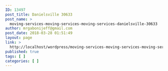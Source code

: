 ```yaml
---
ID: 13497
post_title: Danielsville 30633
post_name: >
  moving-services-moving-services-moving-services-danielsville-30633
author: mrgabonijeff@gmail.com
post_date: 2018-03-28 01:51:49
layout: page
link: >
  http://localhost/wordpress/moving-services-moving-services-moving-services-danielsville-30633/
published: true
tags: [ ]
categories: [ ]
---
```

